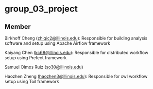# group_03_project

## Member

Birkhoff Cheng (zhiqic2@illinois.edu): Responsible for building analysis software and setup using Apache Airflow framework

Kaiyang Chen (kc68@illinois.edu): Responsible for distributed workflow setup using Prefect framework

Samuel Olmos Ruiz (so30@illinois.edu)

Haozhen Zheng (haozhen3@illinois.edu): Responsible for cwl workflow setup using Toil framework
